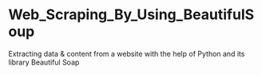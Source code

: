 # Web_Scraping_By_Using_BeautifulSoup
Extracting data &amp; content from a website with the help of Python and its library Beautiful Soap
